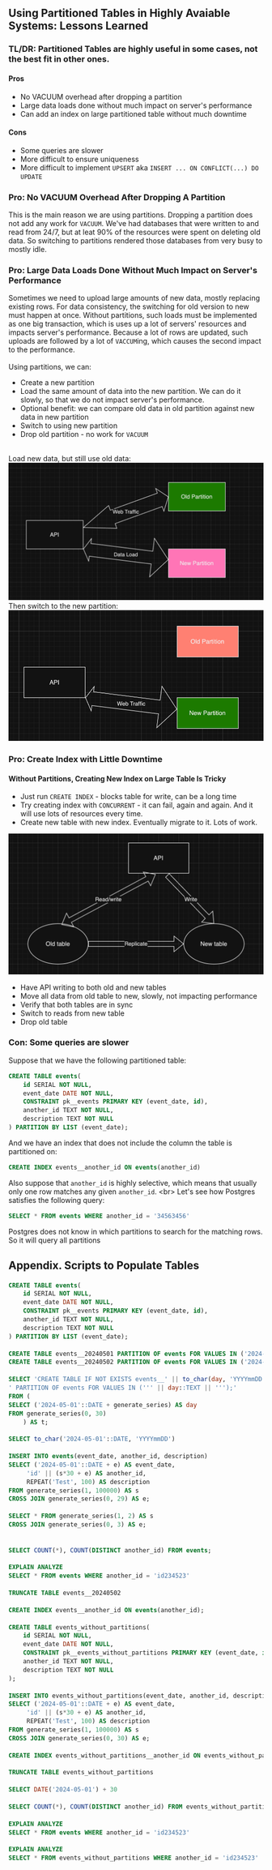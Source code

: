 ## Using Partitioned Tables in Highly Avaiable Systems: Lessons Learned
### TL/DR: Partitioned Tables are highly useful in some cases, not the best fit in other ones.
#### Pros
* No VACUUM overhead after dropping a partition
* Large data loads done without much impact on server's performance
* Can add an index on large partitioned table without much downtime
#### Cons
* Some queries are slower
* More difficult to ensure uniqueness
* More difficult to implement `UPSERT` aka `INSERT ... ON CONFLICT(...) DO UPDATE`
### Pro: No VACUUM Overhead After Dropping A Partition
This is the main reason we are using partitions. Dropping a partition does not add any work for `VACUUM`. We've had databases that were written to and read from 24/7, but at leat 90% of the resources were spent on deleting old data. So switching to partitions rendered those databases from very busy to mostly idle.
### Pro: Large Data Loads Done Without Much Impact on Server's Performance
Sometimes we need to upload large amounts of new data, mostly replacing existing rows. For data consistency, the switching for old version to new must happen at once. Without partitions, such loads must be implemented as one big transaction, which is uses up a lot of servers' resources and impacts server's performance. Because a lot of rows are updated, such uploads are followed by a lot of `VACCUM`ing, which causes the second impact to the performance.
<br/>
<br/>
Using partitions, we can:
* Create a new partition
* Load the same amount of data into the new partition. We can do it slowly, so that we do not impact server's performance.
* Optional benefit: we can compare old data in old partition against new data in new partition
* Switch to using new partition
* Drop old partition - no work for `VACUUM`
<br/>
Load new data, but still use old data:
<img src="upload-to-new-partition.png" />
Then switch to the new partition:
<img src="after-upload.png" />

### Pro: Create Index with Little Downtime

#### Without Partitions, Creating New Index on Large Table Is Tricky
* Just run `CREATE INDEX` - blocks table for write, can be a long time
* Try creating index with `CONCURRENT` - it can fail, again and again. And it will use lots of resources every time.
* Create new table with new index. Eventually migrate to it. Lots of work.

<img src="images/write-to-two-tables.png" />  

* Have API writing to both old and new tables
* Move all data from old table to new, slowly, not impacting performance
* Verify that both tables are in sync
* Switch to reads from new table
* Drop old table

### Con: Some queries are slower
Suppose that we have the following partitioned table:
```sql
CREATE TABLE events(
	id SERIAL NOT NULL,
	event_date DATE NOT NULL,
    CONSTRAINT pk__events PRIMARY KEY (event_date, id),
	another_id TEXT NOT NULL,
	description TEXT NOT NULL
) PARTITION BY LIST (event_date);
```
And we have an index that does not include the column the table is partitioned on:
```sql
CREATE INDEX events__another_id ON events(another_id)
```
Also suppose that `another_id` is highly selective, which means that usually only one row matches any given `another_id`.
<br\>
Let's see how Postgres satisfies the following query:
```sql
SELECT * FROM events WHERE another_id = '34563456'
```
Postgres does not know in which partitions to search for the matching rows. So it will query all partitions

## Appendix. Scripts to Populate Tables

```sql
CREATE TABLE events(
	id SERIAL NOT NULL,
	event_date DATE NOT NULL,
    CONSTRAINT pk__events PRIMARY KEY (event_date, id),
	another_id TEXT NOT NULL,
	description TEXT NOT NULL
) PARTITION BY LIST (event_date);

CREATE TABLE events__20240501 PARTITION OF events FOR VALUES IN ('2024-05-01');
CREATE TABLE events__20240502 PARTITION OF events FOR VALUES IN ('2024-05-02');

SELECT 'CREATE TABLE IF NOT EXISTS events__' || to_char(day, 'YYYYmmDD') || 
' PARTITION OF events FOR VALUES IN (''' || day::TEXT || ''');'
FROM (
SELECT ('2024-05-01'::DATE + generate_series) AS day
FROM generate_series(0, 30)
	) AS t;

SELECT to_char('2024-05-01'::DATE, 'YYYYmmDD')

INSERT INTO events(event_date, another_id, description)
SELECT ('2024-05-01'::DATE + e) AS event_date, 
     'id' || (s*30 + e) AS another_id,
	 REPEAT('Test', 100) AS description
FROM generate_series(1, 100000) AS s
CROSS JOIN generate_series(0, 29) AS e;

SELECT * FROM generate_series(1, 2) AS s
CROSS JOIN generate_series(0, 3) AS e;


SELECT COUNT(*), COUNT(DISTINCT another_id) FROM events;

EXPLAIN ANALYZE
SELECT * FROM events WHERE another_id = 'id234523'

TRUNCATE TABLE events__20240502

CREATE INDEX events__another_id ON events(another_id);

CREATE TABLE events_without_partitions(
	id SERIAL NOT NULL,
	event_date DATE NOT NULL,
    CONSTRAINT pk__events_without_partitions PRIMARY KEY (event_date, id),
	another_id TEXT NOT NULL,
	description TEXT NOT NULL
);

INSERT INTO events_without_partitions(event_date, another_id, description)
SELECT ('2024-05-01'::DATE + e) AS event_date, 
     'id' || (s*30 + e) AS another_id,
	 REPEAT('Test', 100) AS description
FROM generate_series(1, 100000) AS s
CROSS JOIN generate_series(0, 30) AS e;

CREATE INDEX events_without_partitions__another_id ON events_without_partitions(another_id);

TRUNCATE TABLE events_without_partitions

SELECT DATE('2024-05-01') + 30

SELECT COUNT(*), COUNT(DISTINCT another_id) FROM events_without_partitions;

EXPLAIN ANALYZE
SELECT * FROM events WHERE another_id = 'id234523'

EXPLAIN ANALYZE
SELECT * FROM events_without_partitions WHERE another_id = 'id234523'

```
